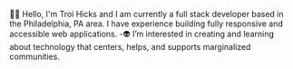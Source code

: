 🤟🏾 Hello, I'm Troi Hicks and I am currently a full stack developer based in the Philadelphia, PA area. I have experience building fully responsive and accessible web applications.
-👽 I’m interested in creating and learning about technology that centers, helps, and supports marginalized communities.


<!---
TroixHicks/TroixHicks is a ✨ special ✨ repository because its `README.md` (this file) appears on your GitHub profile.
You can click the Preview link to take a look at your changes.
--->
